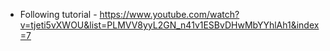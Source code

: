 - Following tutorial - https://www.youtube.com/watch?v=tjeti5vXWOU&list=PLMVV8yyL2GN_n41v1ESBvDHwMbYYhlAh1&index=7